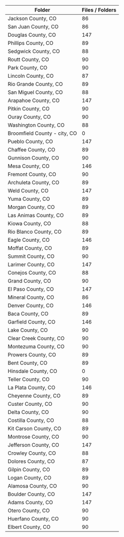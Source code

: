| Folder                       |   Files / Folders |
|------------------------------|-------------------|
| Jackson County, CO           |                86 |
| San Juan County, CO          |                86 |
| Douglas County, CO           |               147 |
| Phillips County, CO          |                89 |
| Sedgwick County, CO          |                88 |
| Routt County, CO             |                90 |
| Park County, CO              |                90 |
| Lincoln County, CO           |                87 |
| Rio Grande County, CO        |                89 |
| San Miguel County, CO        |                88 |
| Arapahoe County, CO          |               147 |
| Pitkin County, CO            |                90 |
| Ouray County, CO             |                90 |
| Washington County, CO        |                88 |
| Broomfield County - city, CO |                 0 |
| Pueblo County, CO            |               147 |
| Chaffee County, CO           |                89 |
| Gunnison County, CO          |                90 |
| Mesa County, CO              |               146 |
| Fremont County, CO           |                90 |
| Archuleta County, CO         |                89 |
| Weld County, CO              |               147 |
| Yuma County, CO              |                89 |
| Morgan County, CO            |                89 |
| Las Animas County, CO        |                89 |
| Kiowa County, CO             |                88 |
| Rio Blanco County, CO        |                89 |
| Eagle County, CO             |               146 |
| Moffat County, CO            |                89 |
| Summit County, CO            |                90 |
| Larimer County, CO           |               147 |
| Conejos County, CO           |                88 |
| Grand County, CO             |                90 |
| El Paso County, CO           |               147 |
| Mineral County, CO           |                86 |
| Denver County, CO            |               146 |
| Baca County, CO              |                89 |
| Garfield County, CO          |               146 |
| Lake County, CO              |                90 |
| Clear Creek County, CO       |                90 |
| Montezuma County, CO         |                90 |
| Prowers County, CO           |                89 |
| Bent County, CO              |                89 |
| Hinsdale County, CO          |                 0 |
| Teller County, CO            |                90 |
| La Plata County, CO          |               146 |
| Cheyenne County, CO          |                89 |
| Custer County, CO            |                90 |
| Delta County, CO             |                90 |
| Costilla County, CO          |                88 |
| Kit Carson County, CO        |                89 |
| Montrose County, CO          |                90 |
| Jefferson County, CO         |               147 |
| Crowley County, CO           |                88 |
| Dolores County, CO           |                87 |
| Gilpin County, CO            |                89 |
| Logan County, CO             |                89 |
| Alamosa County, CO           |                90 |
| Boulder County, CO           |               147 |
| Adams County, CO             |               147 |
| Otero County, CO             |                90 |
| Huerfano County, CO          |                90 |
| Elbert County, CO            |                90 |
